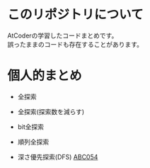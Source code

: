 # このリポジトリについて
AtCoderの学習したコードまとめです。  
誤ったままのコードも存在することがあります。  

# 個人的まとめ
* 全探索

* 全探索(探索数を減らす)

* bit全探索

* 順列全探索

* 深さ優先探索(DFS)
[ABC054](./ABC054)